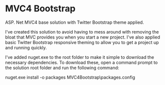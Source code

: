 MVC4 Bootstrap
=============

ASP. Net MVC4 base solution with Twitter Bootstrap theme applied.

I've created this solution to avoid having to mess around with removing the bloat that MVC provides you when you start a new project.  I've also applied basic Twitter Bootstrap responsive theming to allow you to get a project up and running quickly.

I've added nuget.exe to the root folder to make it simple to download the necessary dependencies.  To download these, open a command prompt to the solution root folder and run the following command:

nuget.exe install -o packages MVC4Bootstrap\packages.config